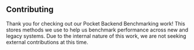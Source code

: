 ## Contributing

Thank you for checking out our Pocket Backend Benchmarking work! This stores methods we use to help us benchmark performance across new and legacy systems. Due to the internal nature of this work, we are not seeking external contributions at this time.
